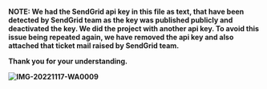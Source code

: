 <b>NOTE: We had the SendGrid api key in this file as text, that have been detected by SendGrid team as the key was published publicly and deactivated the key. We did the project with another api key. To avoid this issue being repeated again, we have removed the api key and also attached that ticket mail raised by SendGrid team. 
  
  Thank you for your understanding.<b>
  
    
![IMG-20221117-WA0009](https://user-images.githubusercontent.com/61941091/202762672-fb1c68ff-1bce-4ae0-8fa4-acb06d9f66e6.jpg)
